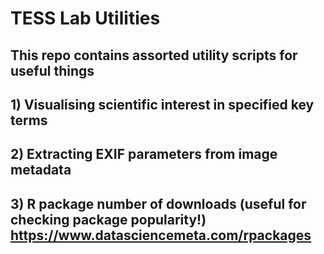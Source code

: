# TESS Lab Utilities
## This repo contains assorted utility scripts for useful things

## 1) Visualising scientific interest in specified key terms

## 2) Extracting EXIF parameters from image metadata 

## 3) R package number of downloads (useful for checking package popularity!) https://www.datasciencemeta.com/rpackages
